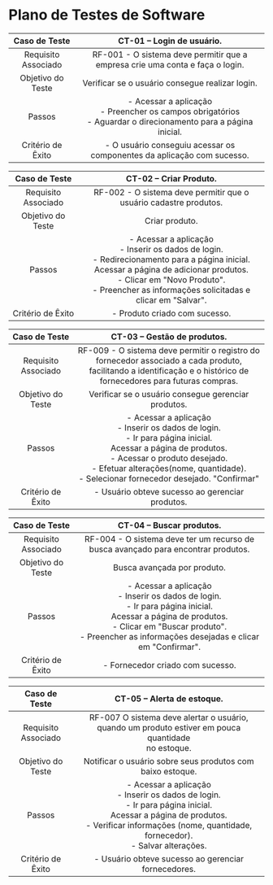 # Plano de Testes de Software


| **Caso de Teste** 	| **CT-01 – Login de usuário.** 	|
|:---:	|:---:	|
|	Requisito Associado 	| RF-001 - O sistema deve permitir que a empresa crie uma conta e faça o login.  |
| Objetivo do Teste 	| Verificar se o usuário consegue realizar login. |
| Passos 	| - Acessar a aplicação <br> - Preencher os campos obrigatórios <br> - Aguardar o direcionamento para a página inicial. 
|Critério de Êxito | - O usuário conseguiu acessar os componentes da aplicação com sucesso. |

| **Caso de Teste** 	| **CT-02 – Criar Produto.** 	|
|:---:	|:---:	|
|	Requisito Associado 	| RF-002 - O sistema deve permitir que o usuário cadastre produtos. |
| Objetivo do Teste 	| Criar produto. |
| Passos 	| - Acessar a aplicação <br> - Inserir os dados de login. <br> - Redirecionamento para a página inicial. <br> Acessar a página de adicionar produtos. <br> - Clicar em "Novo Produto". <br> - Preencher as informações solicitadas e clicar em "Salvar". |
|Critério de Êxito | -  Produto criado com sucesso. |


| **Caso de Teste** 	| **CT-03 – Gestão de produtos.** 	|
|:---:	|:---:	|
|	Requisito Associado 	| RF-009 - O sistema deve permitir o registro do fornecedor associado a cada produto, <br> facilitando a identificação e o histórico de fornecedores para futuras compras. |
| Objetivo do Teste 	| Verificar se o usuário consegue gerenciar produtos. |
| Passos 	| - Acessar a aplicação <br> - Inserir os dados de login. <br> - Ir para página inicial. <br> Acessar a página de produtos. <br> - Acessar o produto desejado. <br> - Efetuar alterações(nome, quantidade). <br> - Selecionar fornecedor desejado. "Confirmar"|
|Critério de Êxito | - Usuário obteve sucesso ao gerenciar produtos. |


| **Caso de Teste** 	| **CT-04 – Buscar produtos.** 	|
|:---:	|:---:	|
|	Requisito Associado 	| RF-004 - O sistema deve ter um recurso de busca avançado para encontrar produtos. |
| Objetivo do Teste 	| Busca avançada por produto. |
| Passos 	| - Acessar a aplicação <br> - Inserir os dados de login. <br> - Ir para página inicial. <br> Acessar a página de produtos. <br> - Clicar em "Buscar produto". <br> - Preencher as informações desejadas e clicar em "Confirmar". |
|Critério de Êxito | -  Fornecedor criado com sucesso. |


| **Caso de Teste** 	| **CT-05 – Alerta de estoque.** 	|
|:---:	|:---:	|
|	Requisito Associado 	| RF-007	O sistema deve alertar o usuário, quando um produto  estiver em pouca quantidade <br> no estoque. |
| Objetivo do Teste 	| Notificar o usuário sobre seus produtos com baixo estoque. |
| Passos 	| - Acessar a aplicação <br> - Inserir os dados de login. <br> - Ir para página inicial. <br> Acessar a página de produtos. <br> - Verificar informações (nome, quantidade, fornecedor). <br> - Salvar alterações.|
|Critério de Êxito | - Usuário obteve sucesso ao gerenciar fornecedores. |
